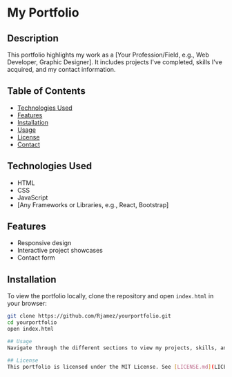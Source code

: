 # My Portfolio

## Description
This portfolio highlights my work as a [Your Profession/Field, e.g., Web Developer, Graphic Designer]. It includes projects I've completed, skills I've acquired, and my contact information.

## Table of Contents
- [Technologies Used](#technologies-used)
- [Features](#features)
- [Installation](#installation)
- [Usage](#usage)
- [License](#license)
- [Contact](#contact)

## Technologies Used
- HTML
- CSS
- JavaScript
- [Any Frameworks or Libraries, e.g., React, Bootstrap]

## Features
- Responsive design
- Interactive project showcases
- Contact form

## Installation
To view the portfolio locally, clone the repository and open `index.html` in your browser:
```bash
git clone https://github.com/Rjamez/yourportfolio.git
cd yourportfolio
open index.html

## Usage
Navigate through the different sections to view my projects, skills, and contact details. Click on the project thumbnails to see more information.

## License
This portfolio is licensed under the MIT License. See [LICENSE.md](LICENSE.md) for more details.

